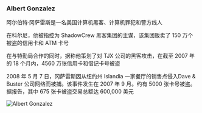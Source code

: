 ### Albert Gonzalez

阿尔伯特·冈萨雷斯是一名美国计算机黑客、计算机罪犯和警方线人

在科尔尼，他被指控为 ShadowCrew 黑客集团的主谋，该集团贩卖了 150 万个被盗的信用卡和 ATM 卡号

在与特勤局合作的同时，据称他策划了对 TJX 公司的黑客攻击，在截至 2007 年的 18 个月内，4560 万张信用卡和借记卡号被盗

2008 年 5 月 7 日，冈萨雷斯因从纽约州 Islandia 一家餐厅的销售点侵入Dave & Buster 公司网络而被捕。该事件发生在 2007 年 9 月。约有 5000 张卡号被盗。据报告，其中 675 张卡被盗交易总额达 600,000 美元

![Albert Gonzalez](https://pic.imgdb.cn/item/676e5694d0e0a243d4eb46dd.png)